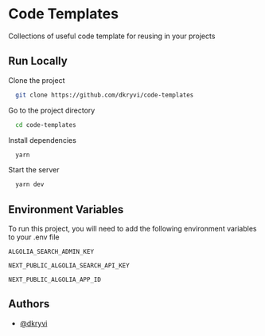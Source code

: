 # Code Templates

Collections of useful code template for reusing in your projects

## Run Locally

Clone the project

```bash
  git clone https://github.com/dkryvi/code-templates
```

Go to the project directory

```bash
  cd code-templates
```

Install dependencies

```bash
  yarn
```

Start the server

```bash
  yarn dev
```

## Environment Variables

To run this project, you will need to add the following environment variables to
your .env file

`ALGOLIA_SEARCH_ADMIN_KEY`

`NEXT_PUBLIC_ALGOLIA_SEARCH_API_KEY`

`NEXT_PUBLIC_ALGOLIA_APP_ID`

## Authors

- [@dkryvi](https://github.com/dkryvi)
